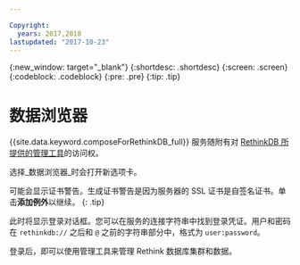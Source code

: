 ```yaml
---

Copyright:
  years: 2017,2018
lastupdated: "2017-10-23"
---
```


{:new_window: target="_blank"}
{:shortdesc: .shortdesc}
{:screen: .screen}
{:codeblock: .codeblock}
{:pre: .pre}
{:tip: .tip}

# 数据浏览器

{{site.data.keyword.composeForRethinkDB_full}} 服务随附有对 [RethinkDB 所提供的管理工具](https://www.rethinkdb.com/docs/administration-tools/)的访问权。

选择_数据浏览器_时会打开新选项卡。

可能会显示证书警告。生成证书警告是因为服务器的 SSL 证书是自签名证书。单击**添加例外**以继续。
{: .tip}

此时将显示登录对话框。您可以在服务的连接字符串中找到登录凭证。用户和密码在 `rethinkdb://` 之后和 `@` 之前的字符串部分中，格式为 `user:password`。

登录后，即可以使用管理工具来管理 Rethink 数据库集群和数据。 
